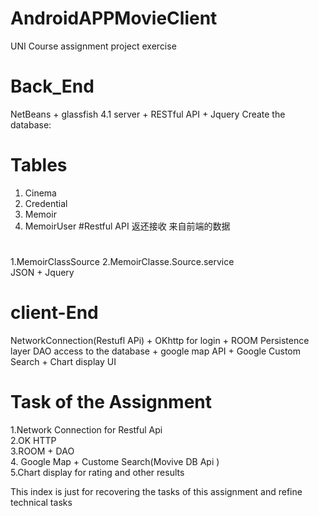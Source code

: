 # AndroidAPPMovieClient
UNI Course assignment project exercise

# Back_End
NetBeans + glassfish 4.1 server + RESTful API + Jquery 
Create the database:

# Tables 
1. Cinema 
2. Credential
3. Memoir 
4. MemoirUser
#Restful API 返还接收 来自前端的数据
#  
 1.MemoirClassSource
 2.MemoirClasse.Source.service<br/>
 JSON  + Jquery
 
# client-End
NetworkConnection(Restufl APi) + OKhttp for login  +  ROOM Persistence layer DAO access to the database + google map API +  Google Custom Search + Chart display UI

# Task of the Assignment
1.Network Connection for Restful Api <br/>
2.OK HTTP <br/>
3.ROOM + DAO <br/>
4. Google Map + Custome Search(Movive DB Api ) <br/>
5.Chart display  for rating and other results <br/>

This index is just for recovering the tasks of this assignment and refine technical tasks
